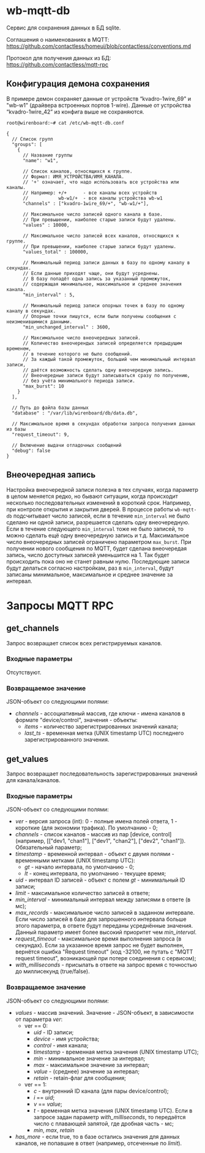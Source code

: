 wb-mqtt-db
==========

Сервис для сохранения данных в БД sqlite.

Соглашения о наименованиях в MQTT: https://github.com/contactless/homeui/blob/contactless/conventions.md

Протокол для получения данных из БД: https://github.com/contactless/mqtt-rpc


Конфигурация демона сохранения
------------------------------

В примере демон сохраняет данные от устройств “kvadro-1wire_69" и "wb-w1" (драйвера встроенных портов 1-wire). 
Данные от устройства “kvadro-1wire_42” из конфига выше не сохраняются.

```
root@wirenboard:~# cat /etc/wb-mqtt-db.conf
```

```jsonc
{
  // Список групп
  "groups": [
    {
      // Название группы
      "name": "w1",

      // Список каналов, относящихся к группе.
      // Формат: ИМЯ_УСТРОЙСТВА/ИМЯ_КАНАЛА.
      // '+' означает, что надо использовать все устройства или каналы.
      // Например: +/+      - все каналы всех устройств
      //           wb-w1/+  - все каналы устройства wb-w1
      "channels" : ["kvadro-1wire_69/+", "wb-w1/+"],

      // Максимальное число записей одного канала в базе.
      // При превышении, наиболее старые записи будут удалены.
      "values" : 10000,

      // Максимальное число записей всех каналов, относящихся к группе.
      // При превышении, наиболее старые записи будут удалены.
      "values_total" : 100000,

      // Минимальный период записи данных в базу по одному каналу в секундах.
      // Если данные приходят чаще, они будут усреднены.
      // В базу попадёт одна запись за указанный промежуток, 
      // содержащая минимальное, максимальное и среднее значения канала.
      "min_interval" : 5,

      // Минимальный период записи опорных точек в базу по одному каналу в секундах.
      // Опорные точки пишутся, если были получены сообщения с неизменившимися данными.
      "min_unchanged_interval" : 3600,

      // Максимальное число внеочередных записей.
      // Количество внеочерендых записей определяется предыдущим временем, 
      // в течение которого не было сообщений.
      // За каждый такой промежуток, больший чем минимальный интервал записи, 
      // даётся возможность сделать одну внеочередную запись.
      // Внеочередные записи будут записываться сразу по получению, 
      // без учёта минимального периода записи.
      "max_burst": 10
    }
  ],

  // Путь до файла базы данных
  "database" : "/var/lib/wirenboard/db/data.db",

  // Максимальное время в секундах обработки запроса получения данных из базы
  "request_timeout": 9,

  // Включение выдачи отладочных сообщений
  "debug": false
}
```

Внеочередная запись
-------------

Настройка внеочередной записи полезна в тех случаях, когда параметр в целом меняется редко, но бывают ситуации, когда происходит несколько последовательных изменений в короткий срок. Например, при контроле открытия и закрытия дверей. В процессе работы `wb-mqtt-db` подсчитывает число записей, если в течение `min_interval` не было сделано ни одной записи, разрешается сделать одну внеочередную. Если в течение следующего `min_interval` тоже не было записей, то можно сделать ещё одну внеочередную запись и т.д. Максимальное число внеочередных записей ограничено параметром `max_burst`. При получении нового сообщения по MQTT, будет сделана внеочередая запись, число доступных записей уменьшится на 1. Так будет происходить пока оно не станет равным нулю. Последующие записи будут делаться согласно настройкам, раз в `min_interval`, будут записаны минимальное, максимальное и среднее значение за интервал.

Запросы MQTT RPC
================

get\_channels
-------------

Запрос возвращает список всех регистрируемых каналов.

### Входные параметры 

Отсутствуют.

### Возвращаемое значение

JSON-объект со следующими полями:

* *channels* - ассоциативный массив, где ключи - имена каналов в формате "device/control", значения - объекты:
  * *items* - количество зарегистрированных значений канала;
  * *last\_ts* - временная метка (UNIX timestamp UTC) последнего зарегистрированного значения.


get\_values
-----------

Запрос возвращает последовательность зарегистрированных значений для канала/каналов.

### Входные параметры

JSON-объект со следующими полями:

* *ver* - версия запроса (int): 0 - полные имена полей ответа, 1 - короткие (для экономии трафика). По умолчанию - 0;
* *channels* - список каналов - массив из пар \[device, control\] (например, \[\["dev1, "chan1"], \["dev1", "chan2"], \["dev2", "chan1"]). Обязательный параметр;
* *timestamp* - временной интервал - объект с двумя полями - временными метками (UNIX timestamp UTC):
  * *gt* - начало интервала, по умолчанию - 0;
  * *lt* - конец интервала, по умолчанию - текущее время;
* *uid* - интервал ID записей - объект с полем *gt* - минимальный ID записи;
* *limit* - максимальное количество записей в ответе;
* *min_interval* - минимальный интервал между записями в ответе (в мс);
* *max_records* - максимальное число записей в заданном интервале. Если число записей в базе для запрошенного интервала больше этого параметра, в ответе будут переданы усреднённые значения. Данный параметр имеет более высокий приоритет чем *min_interval*.
* *request_timeout* - максимальное время выполнения запроса (в секундах). Если за указанное время запрос не будет выполнен, вернётся ошибка "Request timeout" (код -32100, не путать с "MQTT request timeout", возникающей при потере соединения с сервисом);
* *with_milliseconds* - присылать в ответе на запрос время с точностью до миллисекунд (true/false).

### Возвращаемое значение

JSON-объект со следующими полями:

* *values* - массив значений. Значение - JSON-объект, в зависимости от параметра *ver*:
  * ver == 0:
    * *uid* - ID записи;
    * *device* - имя устройства;
    * *control* - имя канала;
    * *timestamp* - временная метка значения (UNIX timestamp UTC);
    * *min* - минимальное значение за интервал;
    * *max* - максимальное значение за интервал;
    * *value* - (среднее) значение за интервал;
    * *retain* - retain-флаг для сообщения;
  * ver == 1:
    * *c* - внутренний ID канала (для пары device/control);
    * *i* == *uid*;
    * *v* == *value*;
    * *t* - временная метка значения (UNIX timestamp UTC). Если в запросе задан параметр *with_milliseconds*, то передаётся число с плавающей запятой, где дробная часть - мс;
    * *min*, *max*, *retain*
* *has_more* - если true, то в базе остались значения для данных каналов, не попавшие в ответ (например, отсеченные по *limit*).
